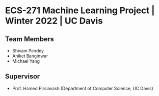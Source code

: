 # ECS-271 Machine Learning Project | Winter 2022 | UC Davis

## Team Members
- Shivam Pandey
- Aniket Banginwar
- Michael Yang

## Supervisor
- Prof. Hamed Pirsiavash (Department of Computer Science, UC Davis)
